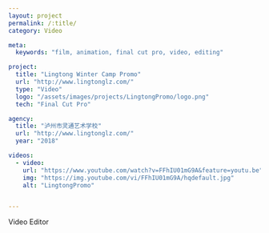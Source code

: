 ```yaml
---
layout: project
permalink: /:title/
category: Video

meta:
  keywords: "film, animation, final cut pro, video, editing"

project:
  title: "Lingtong Winter Camp Promo"
  url: "http://www.lingtonglz.com/"
  type: "Video"
  logo: "/assets/images/projects/LingtongPromo/logo.png"
  tech: "Final Cut Pro"

agency:
  title: "泸州市灵通艺术学校"
  url: "http://www.lingtonglz.com/"
  year: "2018"

videos:
  - video:
    url: "https://www.youtube.com/watch?v=FFhIU01mG9A&feature=youtu.be"
    img: "https://img.youtube.com/vi/FFhIU01mG9A/hqdefault.jpg"
    alt: "LingtongPromo"


---
```

<p>Video Editor</p>
